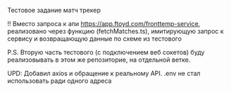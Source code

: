 Тестовое задание матч трекер

!! Вместо запроса к апи https://app.ftoyd.com/fronttemp-service,
реализовано через функцию (fetchMatches.ts),
имитирующую запрос к сервису и возвращающую данные по схеме из тестового

P.S. Вторую часть тестового (с подключением веб сокетов) буду реализовывать в этом же репозиторие, на отдельной ветке.

UPD: Добавил axios и обращение к реальному API. 
.env не стал использовать ради одного адреса